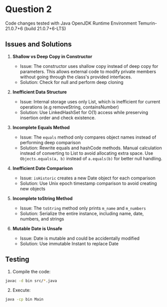 # Question 2

Code changes tested with Java OpenJDK Runtime Environment Temurin-21.0.7+6 (build 21.0.7+6-LTS)

## Issues and Solutions

1. **Shallow vs Deep Copy in Constructor**

   - Issue: The constructor uses shallow copy instead of deep copy for parameters. This allows external code to modify private members without going through the class's provided interfaces.
   - Solution: Check for null and perform deep cloning

2. **Inefficient Data Structure**

   - Issue: Internal storage uses only List, which is inefficient for current operations (e.g removeString, containsNumber)
   - Solution: Use LinkedHashSet for O(1) access while preserving insertion order and check existence.

3. **Incomplete Equals Method**

   - Issue: The `equals` method only compares object names instead of performing deep comparison
   - Solution: Rewrite equals and hashCode methods. Manual calculation instead of converting to List to avoid allocating extra space. Use `Objects.equals(a, b)` instead of `a.equals(b)` for better null handling.

4. **Inefficient Date Comparison**

   - Issue: `isHistoric` creates a new Date object for each comparison
   - Solution: Use Unix epoch timestamp comparison to avoid creating new objects

5. **Incomplete toString Method**

   - Issue: The `toString` method only prints `m_name` and `m_numbers`
   - Solution: Serialize the entire instance, including name, date, numbers, and strings

6. **Mutable Date is Unsafe**

   - Issue: Date is mutable and could be accidentally modified
   - Solution: Use immutable Instant to replace Date

## Testing

1. Compile the code:

```bash
javac -d bin src/*.java
```

2. Execute:

```bash
java -cp bin Main
```
